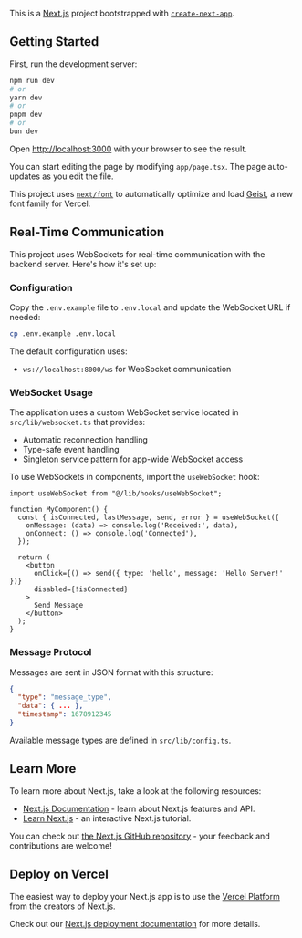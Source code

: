 This is a [Next.js](https://nextjs.org) project bootstrapped with [`create-next-app`](https://nextjs.org/docs/app/api-reference/cli/create-next-app).

## Getting Started

First, run the development server:

```bash
npm run dev
# or
yarn dev
# or
pnpm dev
# or
bun dev
```

Open [http://localhost:3000](http://localhost:3000) with your browser to see the result.

You can start editing the page by modifying `app/page.tsx`. The page auto-updates as you edit the file.

This project uses [`next/font`](https://nextjs.org/docs/app/building-your-application/optimizing/fonts) to automatically optimize and load [Geist](https://vercel.com/font), a new font family for Vercel.

## Real-Time Communication

This project uses WebSockets for real-time communication with the backend server. Here's how it's set up:

### Configuration

Copy the `.env.example` file to `.env.local` and update the WebSocket URL if needed:

```bash
cp .env.example .env.local
```

The default configuration uses:
- `ws://localhost:8000/ws` for WebSocket communication

### WebSocket Usage

The application uses a custom WebSocket service located in `src/lib/websocket.ts` that provides:

- Automatic reconnection handling
- Type-safe event handling
- Singleton service pattern for app-wide WebSocket access

To use WebSockets in components, import the `useWebSocket` hook:

```tsx
import useWebSocket from "@/lib/hooks/useWebSocket";

function MyComponent() {
  const { isConnected, lastMessage, send, error } = useWebSocket({
    onMessage: (data) => console.log('Received:', data),
    onConnect: () => console.log('Connected'),
  });

  return (
    <button 
      onClick={() => send({ type: 'hello', message: 'Hello Server!' })}
      disabled={!isConnected}
    >
      Send Message
    </button>
  );
}
```

### Message Protocol

Messages are sent in JSON format with this structure:

```json
{
  "type": "message_type",
  "data": { ... },
  "timestamp": 1678912345
}
```

Available message types are defined in `src/lib/config.ts`.

## Learn More

To learn more about Next.js, take a look at the following resources:

- [Next.js Documentation](https://nextjs.org/docs) - learn about Next.js features and API.
- [Learn Next.js](https://nextjs.org/learn) - an interactive Next.js tutorial.

You can check out [the Next.js GitHub repository](https://github.com/vercel/next.js) - your feedback and contributions are welcome!

## Deploy on Vercel

The easiest way to deploy your Next.js app is to use the [Vercel Platform](https://vercel.com/new?utm_medium=default-template&filter=next.js&utm_source=create-next-app&utm_campaign=create-next-app-readme) from the creators of Next.js.

Check out our [Next.js deployment documentation](https://nextjs.org/docs/app/building-your-application/deploying) for more details.
